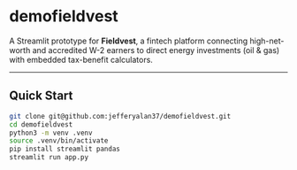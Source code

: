 # demofieldvest

A Streamlit prototype for **Fieldvest**, a fintech platform connecting high-net-worth and accredited W-2 earners to direct energy investments (oil & gas) with embedded tax-benefit calculators.

---

## Quick Start

```bash
git clone git@github.com:jefferyalan37/demofieldvest.git
cd demofieldvest
python3 -m venv .venv
source .venv/bin/activate
pip install streamlit pandas
streamlit run app.py
